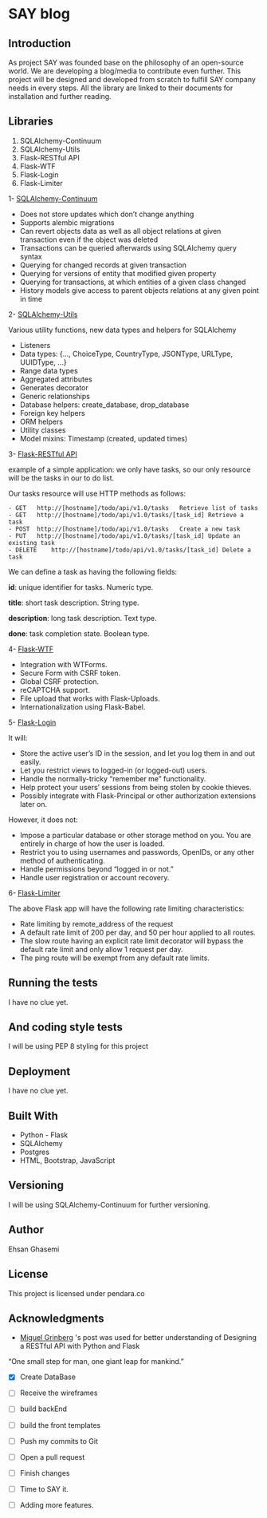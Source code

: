 # SAY blog


## Introduction 

As project SAY was founded base on the philosophy of an
open-source world. We are developing a blog/media to contribute even further.
This project will be designed and developed from scratch to fulfill SAY company needs in every steps.
All the library are linked to their documents for installation and further reading.

     


## Libraries

1. SQLAlchemy-Continuum
2. SQLAlchemy-Utils
3. Flask-RESTful API
4. Flask-WTF
5. Flask-Login
6. Flask-Limiter


1- [SQLAlchemy-Continuum](https://sqlalchemy-continuum.readthedocs.io/en/latest/intro.html#why)

- Does not store updates which don’t change anything
- Supports alembic migrations
- Can revert objects data as well as all object relations at given transaction even if the object was deleted
- Transactions can be queried afterwards using SQLAlchemy query syntax
- Querying for changed records at given transaction
- Querying for versions of entity that modified given property
- Querying for transactions, at which entities of a given class changed
- History models give access to parent objects relations at any given point in time

2- [SQLAlchemy-Utils](https://sqlalchemy-utils.readthedocs.io/en/latest/)

Various utility functions, new data types and helpers for SQLAlchemy
- Listeners
- Data types: {..., ChoiceType, CountryType, JSONType, URLType, UUIDType, ...}
- Range data types
- Aggregated attributes
- Generates decorator
- Generic relationships
- Database helpers: create_database, drop_database
- Foreign key helpers
- ORM helpers
- Utility classes
- Model mixins: Timestamp (created, updated times)
    


3- [Flask-RESTful API](https://flask-restful.readthedocs.io/en/latest/quickstart.html)

example of a simple application: we only have tasks, 
so our only resource will be the tasks in our to do list.

Our tasks resource will use HTTP methods as follows:
    
        
    - GET	http://[hostname]/todo/api/v1.0/tasks	Retrieve list of tasks
    - GET	http://[hostname]/todo/api/v1.0/tasks/[task_id]	Retrieve a task
    - POST	http://[hostname]/todo/api/v1.0/tasks	Create a new task
    - PUT	http://[hostname]/todo/api/v1.0/tasks/[task_id]	Update an existing task
    - DELETE	http://[hostname]/todo/api/v1.0/tasks/[task_id]	Delete a task
 
 We can define a task as having the following fields:

**id**: unique identifier for tasks. Numeric type.

**title**: short task description. String type.

**description**: long task description. Text type.

**done**: task completion state. Boolean type.



4- [Flask-WTF](https://flask-wtf.readthedocs.io/en/stable/)

- Integration with WTForms.
- Secure Form with CSRF token.
- Global CSRF protection.
- reCAPTCHA support.
- File upload that works with Flask-Uploads.
- Internationalization using Flask-Babel.


5- [Flask-Login](https://flask-login.readthedocs.io/en/latest/)

It will:
- Store the active user’s ID in the session, and let you log them in and out easily.
- Let you restrict views to logged-in (or logged-out) users.
- Handle the normally-tricky “remember me” functionality.
- Help protect your users’ sessions from being stolen by cookie thieves.
- Possibly integrate with Flask-Principal or other authorization extensions later on.

However, it does not:
- Impose a particular database or other storage method on you. You are entirely in charge of how the user is loaded.
- Restrict you to using usernames and passwords, OpenIDs, or any other method of authenticating.
- Handle permissions beyond “logged in or not.”
- Handle user registration or account recovery.



6- [Flask-Limiter](https://flask-limiter.readthedocs.io/en/stable/)

The above Flask app will have the following rate limiting characteristics:
   
- Rate limiting by remote_address of the request
- A default rate limit of 200 per day, and 50 per hour applied to all routes.
- The slow route having an explicit rate limit decorator will bypass the default rate limit and only allow 1 request per day.
- The ping route will be exempt from any default rate limits.

   

## Running the tests

I have no clue yet.

## And coding style tests

I will be using PEP 8 styling for this project

## Deployment

I have no clue yet.

## Built With

- Python - Flask
- SQLAlchemy
- Postgres
- HTML, Bootstrap, JavaScript


## Versioning

I will be using SQLAlchemy-Continuum for further versioning.

## Author

Ehsan Ghasemi 

## License

This project is licensed under pendara.co

## Acknowledgments

-  [Miguel Grinberg](https://blog.miguelgrinberg.com/post/designing-a-restful-api-with-python-and-flask) 's 
post was used for better understanding of Designing a RESTful API with Python and Flask

“One small step for man, one giant leap for mankind.” 

- [x] Create DataBase
- [ ] Receive the wireframes
- [ ] build backEnd
- [ ] build the front templates
- [ ] Push my commits to Git
- [ ] Open a pull request
- [ ] Finish changes
- [ ] Time to SAY it.
- [ ] Adding more features.





